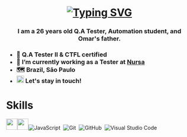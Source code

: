 # <h1 align="center">[![Typing SVG](http://readme-typing-svg.herokuapp.com?color=%2335B0FF&size=30&lines=Hi%2C+I'm+Lucas+Xavier;Ol%C3%A1%2C+Sou+Lucas+Xavier;I'm+a+glitch+hunter;Sou+um+Ca%C3%A7a+Bugs)](https://git.io/typing-svg)
 <h3 align="center">I am a 26 years old Q.A Tester, Automation student, and Omar's father. <h3>
 
- 🚀 Q.A Tester II & CTFL certified
- 🔭 I’m currently working as a Tester at [Nursa]([https://www.cognizant.com/us/en](https://nursa.com/))
- 🗺️ Brazil, São Paulo
-  <a href="https://www.linkedin.com/in/lucasxavierlucas/"><img src="https://cdn.jsdelivr.net/gh/devicons/devicon/icons/linkedin/linkedin-original.svg" width="20" height="20"></a>  Let's stay in touch!  
           

# Skills
<img src="https://www.opencodez.com/wp-content/uploads/2019/12/cypress-logo.png" width="30" height="30"><img src="https://pbs.twimg.com/profile_images/570530522607017984/jERP9IrY_400x400.png" width="30" height="30">![JavaScript](https://img.shields.io/badge/-JavaScript-05122A?style=flat&logo=javascript)&nbsp;
![Git](https://img.shields.io/badge/-Git-05122A?style=flat&logo=git)&nbsp;
![GitHub](https://img.shields.io/badge/-GitHub-05122A?style=flat&logo=github)&nbsp;
![Visual Studio Code](https://img.shields.io/badge/-Visual%20Studio%20Code-05122A?style=flat&logo=visual-studio-code&logoColor=007ACC)&nbsp;

